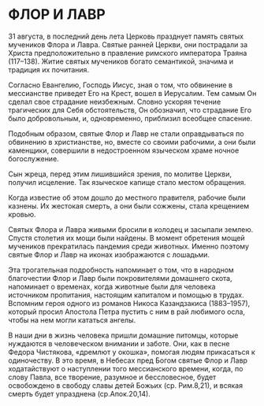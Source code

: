 # ФЛОР И ЛАВР

31 августа, в последний день лета Церковь празднует память святых мучеников Флора и Лавра. Святые ранней Церкви, они пострадали за Христа предположительно в правление римского императора Траяна (117–138). Житие святых мучеников богато семантикой, значима и традиция их почитания.

Согласно Евангелию, Господь Иисус, зная о том, что обвинение в мессианстве приведет Его на Крест, вошел в Иерусалим. Тем самым Он сделал свое страдание неизбежным. Словно ускоряя течение трагических для Себя обстоятельств, Он обозначил, что страдание Его было добровольным, и, одновременно, приблизил всеобщее спасение.&#x20;

Подобным образом, святые Флор и Лавр не стали оправдываться по обвинению в христианстве, но, вместе со своими рабочими, а они были каменщики, совершили в недостроенном языческом храме ночное богослужение.&#x20;

Сын жреца, перед этим лишившийся зрения, по молитве Церкви, получил исцеление. Так языческое капище стало местом обращения.

Когда известие об этом дошло до местного правителя, рабочие были казнены. Их жестокая смерть, а они были сожжены, стала крещением кровью.&#x20;

Святых Флора и Лавра живыми бросили в колодец и засыпали землею. Спустя столетия их мощи были найдены. В момент обретения мощей мучеников прекратилась пандемия среди животных. Именно поэтому святые Флор и Лавр на иконах изображаются с лошадьми.&#x20;

Эта трогательная подробность напоминает о том, что в народном благочестии Флор и Лавр были покровителями домашнего скота, напоминает о временах, когда животные были для человека источником пропитания, настоящим капиталом и помощью в трудах. Вспомним героя одного из романов Никоса Казандзакиса (1883–1957), который просил Апостола Петра пустить с ним в рай любимого осла, чтобы на нем могли кататься ангелы.

В наши дни в жизнь человека пришли домашние питомцы, которые нуждаются в человеческом внимании и заботе. Они, как в песне Федора Чистякова, «дремлют у окошка», помогая людям прикасаться к одиночеству. В это время, в Небесах пред Богом святые Флор и Лавр ходатайствуют о наступлении того мессианского времени, когда, по слову Павла, все творение, разумное и бессловесное, будет освобождено в свободу славы детей Божьих (ср. Рим.8,21), и всякая смерть будет упразднена (ср.Апок.20,14).
